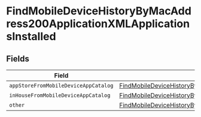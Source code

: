 # FindMobileDeviceHistoryByMacAddress200ApplicationXMLApplicationsInstalled


## Fields

| Field                                                                                                                                                                                                                                                 | Type                                                                                                                                                                                                                                                  | Required                                                                                                                                                                                                                                              | Description                                                                                                                                                                                                                                           |
| ----------------------------------------------------------------------------------------------------------------------------------------------------------------------------------------------------------------------------------------------------- | ----------------------------------------------------------------------------------------------------------------------------------------------------------------------------------------------------------------------------------------------------- | ----------------------------------------------------------------------------------------------------------------------------------------------------------------------------------------------------------------------------------------------------- | ----------------------------------------------------------------------------------------------------------------------------------------------------------------------------------------------------------------------------------------------------- |
| `appStoreFromMobileDeviceAppCatalog`                                                                                                                                                                                                                  | [FindMobileDeviceHistoryByMacAddress200ApplicationXMLApplicationsInstalledAppStoreFromMobileDeviceAppCatalog](../../models/operations/findmobiledevicehistorybymacaddress200applicationxmlapplicationsinstalledappstorefrommobiledeviceappcatalog.md) | :heavy_minus_sign:                                                                                                                                                                                                                                    | N/A                                                                                                                                                                                                                                                   |
| `inHouseFromMobileDeviceAppCatalog`                                                                                                                                                                                                                   | [FindMobileDeviceHistoryByMacAddress200ApplicationXMLApplicationsInstalledInHouseFromMobileDeviceAppCatalog](../../models/operations/findmobiledevicehistorybymacaddress200applicationxmlapplicationsinstalledinhousefrommobiledeviceappcatalog.md)   | :heavy_minus_sign:                                                                                                                                                                                                                                    | N/A                                                                                                                                                                                                                                                   |
| `other`                                                                                                                                                                                                                                               | [FindMobileDeviceHistoryByMacAddress200ApplicationXMLApplicationsInstalledOther](../../models/operations/findmobiledevicehistorybymacaddress200applicationxmlapplicationsinstalledother.md)                                                           | :heavy_minus_sign:                                                                                                                                                                                                                                    | N/A                                                                                                                                                                                                                                                   |